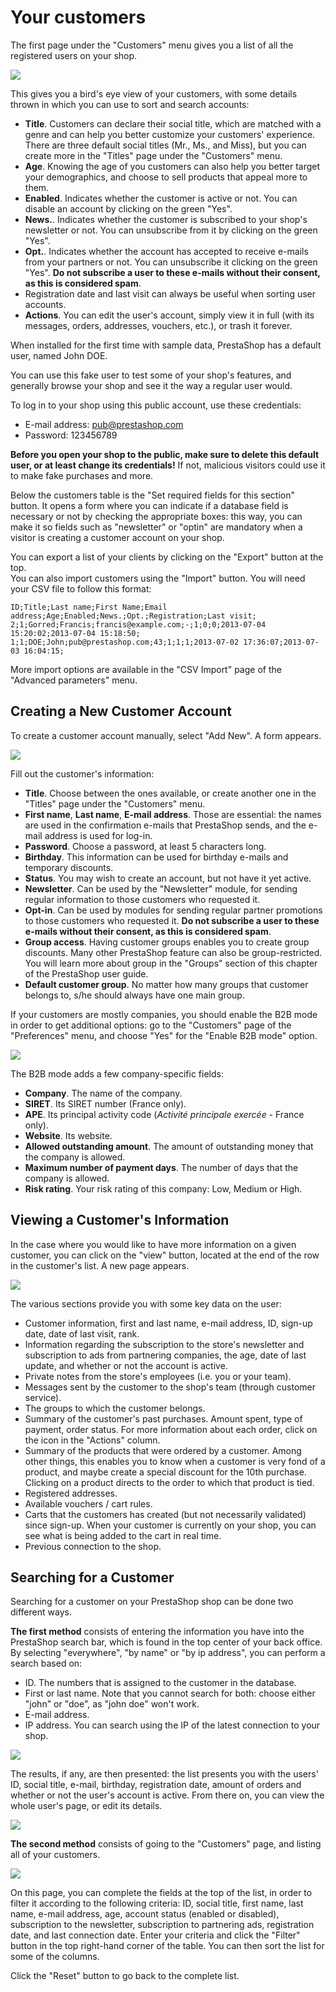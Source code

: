 # Your customers

The first page under the "Customers" menu gives you a list of all the registered users on your shop.

![](<../../../.gitbook/assets/23038646 (1).png>)

This gives you a bird's eye view of your customers, with some details thrown in which you can use to sort and search accounts:

* **Title**. Customers can declare their social title, which are matched with a genre and can help you better customize your customers' experience. There are three default social titles (Mr., Ms., and Miss), but you can create more in the "Titles" page under the "Customers" menu.
* **Age**. Knowing the age of you customers can also help you better target your demographics, and choose to sell products that appeal more to them.
* **Enabled**. Indicates whether the customer is active or not. You can disable an account by clicking on the green "Yes".
* **News.**. Indicates whether the customer is subscribed to your shop's newsletter or not. You can unsubscribe from it by clicking on the green "Yes".
* **Opt.**. Indicates whether the account has accepted to receive e-mails from your partners or not. You can unsubscribe it clicking on the green "Yes". **Do not subscribe a user to these e-mails without their consent, as this is considered spam**.
* Registration date and last visit can always be useful when sorting user accounts.
* **Actions**. You can edit the user's account, simply view it in full (with its messages, orders, addresses, vouchers, etc.), or trash it forever.

When installed for the first time with sample data, PrestaShop has a default user, named John DOE.

You can use this fake user to test some of your shop's features, and generally browse your shop and see it the way a regular user would.

To log in to your shop using this public account, use these credentials:

* E-mail address: [pub@prestashop.com](mailto:pub@prestashop.com)
* Password: 123456789

**Before you open your shop to the public, make sure to delete this default user, or at least change its credentials!** If not, malicious visitors could use it to make fake purchases and more.

Below the customers table is the "Set required fields for this section" button. It opens a form where you can indicate if a database field is necessary or not by checking the appropriate boxes: this way, you can make it so fields such as "newsletter" or "optin" are mandatory when a visitor is creating a customer account on your shop.

You can export a list of your clients by clicking on the "Export" button at the top.\
You can also import customers using the "Import" button. You will need your CSV file to follow this format:

```
ID;Title;Last name;First Name;Email address;Age;Enabled;News.;Opt.;Registration;Last visit;
2;1;Gorred;Francis;francis@example.com;-;1;0;0;2013-07-04 15:20:02;2013-07-04 15:18:50;
1;1;DOE;John;pub@prestashop.com;43;1;1;1;2013-07-02 17:36:07;2013-07-03 16:04:15;
```

More import options are available in the "CSV Import" page of the "Advanced parameters" menu.

## Creating a New Customer Account <a href="#yourcustomers-creatinganewcustomeraccount" id="yourcustomers-creatinganewcustomeraccount"></a>

To create a customer account manually, select "Add New". A form appears.

![](<../../../.gitbook/assets/30245494 (1).png>)

Fill out the customer's information:

* **Title**. Choose between the ones available, or create another one in the "Titles" page under the "Customers" menu.
* **First name**, **Last name**, **E-mail address**. Those are essential: the names are used in the confirmation e-mails that PrestaShop sends, and the e-mail address is used for log-in.
* **Password**. Choose a password, at least 5 characters long.
* **Birthday**. This information can be used for birthday e-mails and temporary discounts.
* **Status**. You may wish to create an account, but not have it yet active.
* **Newsletter**. Can be used by the "Newsletter" module, for sending regular information to those customers who requested it.
* **Opt-in**. Can be used by modules for sending regular partner promotions to those customers who requested it. **Do not subscribe a user to these e-mails without their consent, as this is considered spam**.
* **Group access**. Having customer groups enables you to create group discounts. Many other PrestaShop feature can also be group-restricted. You will learn more about group in the "Groups" section of this chapter of the PrestaShop user guide.
* **Default customer group**. No matter how many groups that customer belongs to, s/he should always have one main group.

If your customers are mostly companies, you should enable the B2B mode in order to get additional options: go to the "Customers" page of the "Preferences" menu, and choose "Yes" for the "Enable B2B mode" option.

![](<../../../.gitbook/assets/23038650 (1).png>)

The B2B mode adds a few company-specific fields:

* **Company**. The name of the company.
* **SIRET**. Its SIRET number (France only).
* **APE**. Its principal activity code (_Activité principale exercée_ - France only).
* **Website**. Its website.
* **Allowed outstanding amount**. The amount of outstanding money that the company is allowed.
* **Maximum number of payment days**. The number of days that the company is allowed.
* **Risk rating**. Your risk rating of this company: Low, Medium or High.

## Viewing a Customer's Information <a href="#yourcustomers-viewingacustomersinformation" id="yourcustomers-viewingacustomersinformation"></a>

In the case where you would like to have more information on a given customer, you can click on the "view" button, located at the end of the row in the customer's list. A new page appears.

![](<../../../.gitbook/assets/23038652 (1).png>)

The various sections provide you with some key data on the user:

* Customer information, first and last name, e-mail address, ID, sign-up date, date of last visit, rank.
* Information regarding the subscription to the store's newsletter and subscription to ads from partnering companies, the age, date of last update, and whether or not the account is active.
* Private notes from the store's employees (i.e. you or your team).
* Messages sent by the customer to the shop's team (through customer service).
* The groups to which the customer belongs.
* Summary of the customer's past purchases. Amount spent, type of payment, order status. For more information about each order, click on the icon in the "Actions" column.
* Summary of the products that were ordered by a customer. Among other things, this enables you to know when a customer is very fond of a product, and maybe create a special discount for the 10th purchase. Clicking on a product directs to the order to which that product is tied.
* Registered addresses.
* Available vouchers / cart rules.
* Carts that the customers has created (but not necessarily validated) since sign-up. When your customer is currently on your shop, you can see what is being added to the cart in real time.
* Previous connection to the shop.

## Searching for a Customer <a href="#yourcustomers-searchingforacustomer" id="yourcustomers-searchingforacustomer"></a>

Searching for a customer on your PrestaShop shop can be done two different ways.

**The first method** consists of entering the information you have into the PrestaShop search bar, which is found in the top center of your back office. By selecting "everywhere", "by name" or "by ip address", you can perform a search based on:

* ID. The numbers that is assigned to the customer in the database.
* First or last name. Note that you cannot search for both: choose either "john" or "doe", as "john doe" won't work.
* E-mail address.
* IP address. You can search using the IP of the latest connection to your shop.

![](<../../../.gitbook/assets/23038655 (1).png>)

The results, if any, are then presented: the list presents you with the users' ID, social title, e-mail, birthday, registration date, amount of orders and whether or not the user's account is active. From there on, you can view the whole user's page, or edit its details.

![](<../../../.gitbook/assets/23038657 (1).png>)

**The second method** consists of going to the "Customers" page, and listing all of your customers.

![](<../../../.gitbook/assets/23038659 (1).png>)

On this page, you can complete the fields at the top of the list, in order to filter it according to the following criteria: ID, social title, first name, last name, e-mail address, age, account status (enabled or disabled), subscription to the newsletter, subscription to partnering ads, registration date, and last connection date. Enter your criteria and click the "Filter" button in the top right-hand corner of the table. You can then sort the list for some of the columns.

Click the "Reset" button to go back to the complete list.
